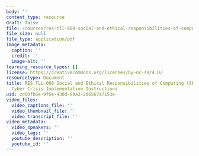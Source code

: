 ```yaml
---
body: ''
content_type: resource
draft: false
file: /courses/res-tll-008-social-and-ethical-responsibilities-of-computing-serc/mitres_tll008_17_46_cybercrisis.pdf
file_size: null
file_type: application/pdf
image_metadata:
  caption: ''
  credit: ''
  image-alt: ''
learning_resource_types: []
license: https://creativecommons.org/licenses/by-nc-sa/4.0/
resourcetype: Document
title: RES.TLL-008 Social and Ethical Responsibilities of Computing (SERC), 17.64
  Cyber Crisis Implementation Instructions
uid: cd00fb6e-9f6e-430d-88a3-2d6567a7153e
video_files:
  video_captions_file: ''
  video_thumbnail_file: ''
  video_transcript_file: ''
video_metadata:
  video_speakers: ''
  video_tags: ''
  youtube_description: ''
  youtube_id: ''
---
```

